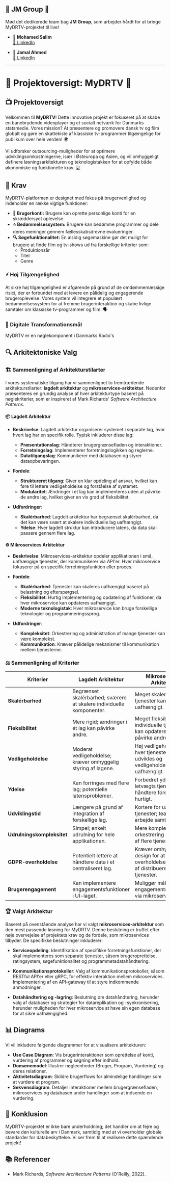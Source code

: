 ## 🌟 JM Group 🌟

Mød det dedikerede team bag **JM Group**, som arbejder hårdt for at bringe MyDRTV-projektet til live!

- **👤 Mohamed Salim**  
  [🔗 LinkedIn](https://www.linkedin.com/in/mohamed-salim-467a93235/)  

- **👤 Jamal Ahmed**  
  [🔗 LinkedIn](https://www.linkedin.com/in/jamal-ahmed-7b4531169/)  

---

# 🌟 Projektoversigt: MyDRTV 🌟

## 📺 Projektoversigt
Velkommen til **MyDRTV**! Dette innovative projekt er fokuseret på at skabe en banebrydende videoplayer og et socialt netværk for Danmarks statsmedie. Vores mission? At præsentere og promovere dansk tv og film globalt og gøre en skattekiste af klassiske tv-programmer tilgængelige for publikum over hele verden! 🌍

Vi udforsker outsourcing-muligheder for at optimere udviklingsomkostningerne, især i Østeuropa og Asien, og vil omhyggeligt definere løsningsarkitekturen og teknologistakken for at opfylde både økonomiske og funktionelle krav. 💻

## 📜 Krav
MyDRTV-platformen er designet med fokus på brugervenlighed og indeholder en række vigtige funktioner:

- **👤 Brugerkonti:** Brugere kan oprette personlige konti for en skræddersyet oplevelse.
- **⭐ Bedømmelsessystem:** Brugere kan bedømme programmer og dele deres meninger gennem fællesskabsdrevne evalueringer.
- **🔍 Søgefunktionalitet:** En alsidig søgemaskine gør det muligt for brugere at finde film og tv-shows ud fra forskellige kriterier som:
  - Produktionsår
  - Titel
  - Genre

### ⚡ Høj Tilgængelighed
At sikre høj tilgængelighed er afgørende på grund af de omdømmemæssige risici, der er forbundet med at levere en pålidelig og engagerende brugeroplevelse. Vores system vil integrere et populært bedømmelsessystem for at fremme brugerinteraktion og skabe livlige samtaler om klassiske tv-programmer og film. 🗣️

### 🚀 Digitale Transformationsmål
MyDRTV er en nøglekomponent i Danmarks Radio's

## 🔍 Arkitektoniske Valg

### 🏗️ Sammenligning af Arkitekturstilarter
I vores systematiske tilgang har vi sammenlignet to fremtrædende arkitekturstilarter: **lagdelt arkitektur** og **mikroservices-arkitektur**. Nedenfor præsenteres en grundig analyse af hver arkitekturtype baseret på nøglekriterier, som er inspireret af Mark Richards' *Software Architecture Patterns*.

#### 📦 Lagdelt Arkitektur
- **Beskrivelse**: Lagdelt arkitektur organiserer systemet i separate lag, hvor hvert lag har en specifik rolle. Typisk inkluderer disse lag:
  - **Præsentationslag**: Håndterer brugergrænsefladen og interaktioner.
  - **Forretningslag**: Implementerer forretningslogikken og reglerne.
  - **Datatilgangslag**: Kommunikerer med databasen og styrer dataopbevaringen.

- **Fordele**:
  - **Struktureret tilgang**: Giver en klar opdeling af ansvar, hvilket kan føre til lettere vedligeholdelse og forståelse af systemet.
  - **Modularitet**: Ændringer i et lag kan implementeres uden at påvirke de andre lag, hvilket giver en vis grad af fleksibilitet.

- **Udfordringer**:
  - **Skalérbarhed**: Lagdelt arkitektur har begrænset skalérbarhed, da det kan være svært at skalere individuelle lag uafhængigt.
  - **Ydelse**: Hver lagdelt struktur kan introducere latens, da data skal passere gennem flere lag.

#### ⚙️ Mikroservices Arkitektur
- **Beskrivelse**: Mikroservices-arkitektur opdeler applikationen i små, uafhængige tjenester, der kommunikerer via API'er. Hver mikroservice fokuserer på en specifik forretningsfunktion eller proces.

- **Fordele**:
  - **Skalérbarhed**: Tjenester kan skaleres uafhængigt baseret på belastning og efterspørgsel.
  - **Fleksibilitet**: Hurtig implementering og opdatering af funktioner, da hver mikroservice kan opdateres uafhængigt.
  - **Moderne teknologistak**: Hver mikroservice kan bruge forskellige teknologier og programmeringssprog.

- **Udfordringer**:
  - **Kompleksitet**: Orkestrering og administration af mange tjenester kan være komplekst.
  - **Kommunikation**: Kræver pålidelige mekanismer til kommunikation mellem tjenesterne.

### ⚖️ Sammenligning af Kriterier

| Kriterier               | Lagdelt Arkitektur                                          | Mikroservices Arkitektur                                    |
|-------------------------|-----------------------------------------------------------|------------------------------------------------------------|
| **Skalérbarhed**        | Begrænset skalérbarhed; sværere at skalere individuelle komponenter. | Meget skalerbar; tjenester kan skaleres uafhængigt.       |
| **Fleksibilitet**       | Mere rigid; ændringer i ét lag kan påvirke andre.        | Meget fleksibel; individuelle tjenester kan opdateres uden at påvirke andre. |
| **Vedligeholdelse**     | Moderat vedligeholdelse; kræver omhyggelig styring af lagene. | Høj vedligeholdelse; hver tjeneste kan udvikles og vedligeholdes uafhængigt. |
| **Ydelse**              | Kan forringes med flere lag; potentielle latensproblemer. | Forbedret ydelse; letvægts tjenester kan håndtere forespørgsler hurtigt. |
| **Udviklingstid**       | Længere på grund af integration af forskellige lag.       | Kortere for uafhængige tjenester; teams kan arbejde samtidigt. |
| **Udrulningskompleksitet** | Simpel; enkelt udrulning for hele applikationen.         | Mere kompleks; kræver orkestrering og styring af flere tjenester. |
| **GDPR-overholdelse**   | Potentielt lettere at håndtere data i et centraliseret lag. | Kræver omhyggelig design for at sikre overholdelse på tværs af distribuerede tjenester. |
| **Brugerengagement**    | Kan implementere engagementsfunktioner i UI-laget.       | Muliggør målrettede engagementsfunktioner via mikroservices. |

### 🏆 Valgt Arkitektur
Baseret på ovenstående analyse har vi valgt **mikroservices-arkitektur** som den mest passende løsning for MyDRTV. Denne beslutning er truffet efter nøje overvejelse af projektets krav og de fordele, som mikroservices tilbyder. De specifikke beslutninger inkluderer:

- **Serviceopdeling**: Identifikation af specifikke forretningsfunktioner, der skal implementeres som separate tjenester, såsom brugeroprettelse, ratingsystem, søgefunktionalitet og programmetadatahåndtering.
  
- **Kommunikationsprotokoller**: Valg af kommunikationsprotokoller, såsom RESTful API'er eller gRPC, for effektiv interaktion mellem mikroservices. Implementering af en API-gateway til at styre indkommende anmodninger.

- **Datahåndtering og -lagring**: Beslutning om datahåndtering, herunder valg af databaser og strategier for datareplikation og -synkronisering, herunder muligheden for hver mikroservice at have sin egen database for at sikre uafhængighed.

## 📊 Diagrams
Vi vil inkludere følgende diagrammer for at visualisere arkitekturen:
- **Use Case Diagram**: Vis brugerinteraktioner som oprettelse af konti, vurdering af programmer og søgning efter indhold.
- **Domænemodel**: Illustrer nøgleenheder (Bruger, Program, Vurdering) og deres relationer.
- **Aktivitetsdiagram**: Skildre brugerflows for almindelige handlinger som at vurdere et program.
- **Sekvensdiagram**: Detaljer interaktioner mellem brugergrænsefladen, mikroservices og databasen under handlinger som at indsende en vurdering.

## 🎉 Konklusion
MyDRTV-projektet er ikke bare underholdning; det handler om at fejre og bevare den kulturelle arv i Danmark, samtidig med at vi overholder globale standarder for databeskyttelse. Vi ser frem til at realisere dette spændende projekt! 

## 📚 Referencer
- Mark Richards, *Software Architecture Patterns* (O'Reilly, 2022).
